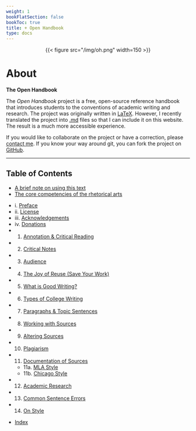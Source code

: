 ```yaml
---
weight: 1
bookFlatSection: false
bookToc: true
title: + Open Handbook
type: docs
---
```


<div style="text-align:center">{{< figure src="/img/oh.png" width=150 >}}</div>

# About

[<i class="fa fa-book-open"></i>](#) **The Open Handbook**
        

The *Open Handbook* project is a free, open-source reference handbook that introduces students to the conventions of academic writing and research. The project was originally written in [LaTeX](https://www.latex-project.org/). However, I recently translated the project into [.md](https://daringfireball.net/projects/markdown/) files so that I can include it on this website. The result is a much more accessible experience. 

If you would like to collaborate on the project or have a correction, please [contact me](/about/contact). If you know your way around git, you can fork the project on <i class="fas fa-code-branch"></i> [GitHub](https://github.com/stockphrase/no-silo).


---

## Table of Contents

* [A brief note on using this text](/resources/open-handbook/using-this-text)
* [The core competencies of the rhetorical arts](core-competencies)

- i. [Preface](/resources/open-handbook/preface/)
- ii. [License](/resources/open-handbook/license/)
- iii. [Acknowledgements](/resources/open-handbook/acknowledgments)
- iv. [Donations](/resources/open-handbook/donations)
- 1. [Annotation & Critical Reading](/resources/open-handbook/chapter-1/)
- 2. [Critical Notes](/resources/open-handbook/chapter-2)
- 3. [Audience](/resources/open-handbook/chapter-3)
- 4. [The Joy of Reuse (Save Your Work)](/resources/open-handbook/chapter-4)
- 5. [What is Good Writing?](/resources/open-handbook/chapter-5)
- 6. [Types of College Writing](/resources/open-handbook/chapter-6)
- 7. [Paragraphs & Topic Sentences](/resources/open-handbook/chapter-7)
- 8. [Working with Sources](/resources/open-handbook/chapter-8)
- 9. [Altering Sources](/resources/open-handbook/chapter-9)
- 10. [Plagiarism](/resources/open-handbook/chapter-10)
- 11. [Documentation of Sources](/resources/open-handbook/chapter-11)
    - 11a. [MLA Style](/resources/open-handbook/chapter-11-mla)
    - 11b. [Chicago Style](/resources/open-handbook/chapter-11-chi)
- 12. [Academic Research](/resources/open-handbook/chapter-12)
- 13. [Common Sentence Errors](/resources/open-handbook/chapter-13)
- 14. [On Style](/resources/open-handbook/chapter-14)

* [Index](/resources/open-handbook/keyword-index)

